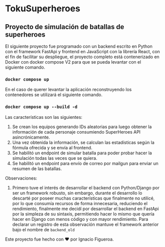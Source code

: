 # TokuSuperheroes

## Proyecto de simulación de batallas de superheroes

El siguiente proyecto fue programado con un backend escrito en Python con el framework FastApi y frontend en JavaScript con la librería React,
con el fin de facilitar su despliegue, el proyecto completo está contenerizado en Docker con docker compose V2 para que se pueda levantar con el siguiente comando.

### `docker compose up`

En el caso de querer levantar la aplicación reconstruyendo los contenedores se utilizará el siguiente comando.

### `docker compose up --build -d`

Las características son las siguientes:

1. Se crean los equipos generando IDs aleatorias para luego obtener la información de cada personaje consumiendo SuperHeroes API asincrónicamente.
2. Una vez obtenida la información, se calculan las estadísticas según la fórmula ofrecida y se envía al frontend.
3. Se habilitó un endpoint de simular batalla para poder probar hacer la simulación todas las veces que se quiera.
4. Se habilitó un endpoint para envío de correo por mailgun para enviar un resumen de las batallas.

Observaciones:

1. Primero tuve el interés de desarrollar el backend con Python/Django por ser un framework robusto, sin embargo, durante el desarrollo lo descarté
por poseer muchas características que finalmente no utilicé, por lo que consumía recursos de forma innecesaria, reduciendo el rendimiento, finalmente
me decidí por desarrollar el backend en FastApi por la simpleza de su sintaxis, permitiendo hacer lo mismo que quería hacer en Django con menos código
y con mayor rendimiento. Para declarar un registro de esta observación mantuve el framework anterior bajo el nombre de `backend_old`

Este proyecto fue hecho con ♥ por Ignacio Figueroa.

